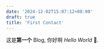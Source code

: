```yaml
---
date: '2024-12-02T15:07:12+08:00'
draft: true
title: 'First Contact'
---
```

这是**第一个** Blog, 你好啊 *Hello World* 👋.
